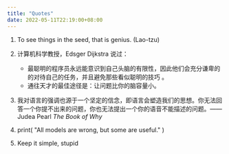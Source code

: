 ```yaml
---
title: "Quotes"
date: 2022-05-11T22:19:00+08:00
---
```

1. To see things in the seed, that is genius. (Lao-tzu)

2. 计算机科学教授，Edsger Dijkstra 说过：
   -  最聪明的程序员永远能意识到自己头脑的有限性，因此他们会充分谦卑的的对待自己的任务，并且避免那些看似聪明的技巧 。
   - 通往天才的最佳途径是：让问题比你的脑容量小。

3. 我对语言的强调也源于一个坚定的信念，即语言会塑造我们的思想。你无法回答一个你提不出来的问题，你也无法提出一个你的语音不能描述的问题。——Judea Pearl *The Book of Why*

4. print( "All models are wrong, but some are useful." )

5. Keep it simple, stupid
